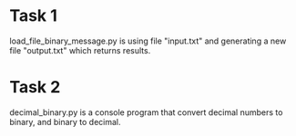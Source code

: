 # Task 1
load_file_binary_message.py is using file "input.txt" and generating a new file "output.txt" which returns results.
# Task 2
decimal_binary.py is a console program that convert decimal numbers to binary, and binary to decimal.
